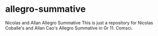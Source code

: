 # allegro-summative
Nicolas and Allan Allegro Summative
This is just a repository for Nicolas Coballe's and Allan Cao's Allegro Summative in Gr 11. Comsci.
